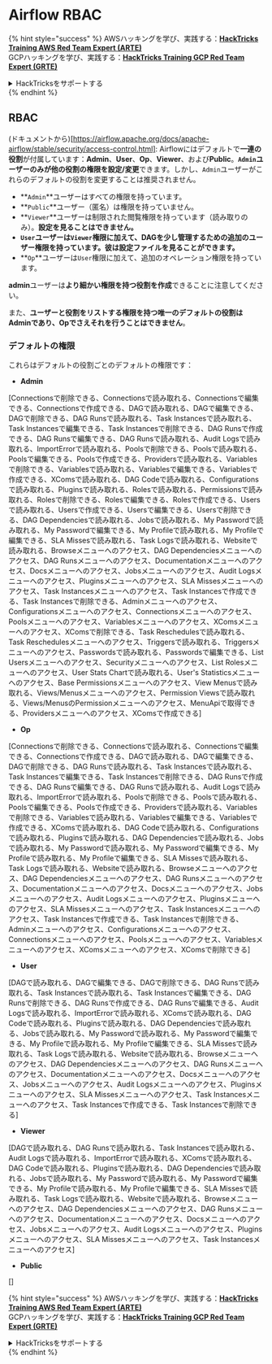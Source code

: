 # Airflow RBAC

{% hint style="success" %}
AWSハッキングを学び、実践する：<img src="../../.gitbook/assets/image (1) (1) (1).png" alt="" data-size="line">[**HackTricks Training AWS Red Team Expert (ARTE)**](https://training.hacktricks.xyz/courses/arte)<img src="../../.gitbook/assets/image (1) (1) (1).png" alt="" data-size="line">\
GCPハッキングを学び、実践する：<img src="../../.gitbook/assets/image (2).png" alt="" data-size="line">[**HackTricks Training GCP Red Team Expert (GRTE)**<img src="../../.gitbook/assets/image (2).png" alt="" data-size="line">](https://training.hacktricks.xyz/courses/grte)

<details>

<summary>HackTricksをサポートする</summary>

* [**サブスクリプションプラン**](https://github.com/sponsors/carlospolop)を確認してください！
* **💬 [**Discordグループ**](https://discord.gg/hRep4RUj7f)または[**Telegramグループ**](https://t.me/peass)に参加するか、**Twitter** 🐦 [**@hacktricks\_live**](https://twitter.com/hacktricks_live)**をフォローしてください。**
* **[**HackTricks**](https://github.com/carlospolop/hacktricks)および[**HackTricks Cloud**](https://github.com/carlospolop/hacktricks-cloud)のGitHubリポジトリにPRを提出してハッキングトリックを共有してください。**

</details>
{% endhint %}

## RBAC

(ドキュメントから)\[https://airflow.apache.org/docs/apache-airflow/stable/security/access-control.html]: Airflowにはデフォルトで**一連の役割**が付属しています：**Admin**、**User**、**Op**、**Viewer**、および**Public**。**`Admin`**ユーザーのみが**他の役割の権限を設定/変更**できます。しかし、`Admin`ユーザーがこれらのデフォルトの役割を変更することは推奨されません。

* **`Admin`**ユーザーはすべての権限を持っています。
* **`Public`**ユーザー（匿名）は権限を持っていません。
* **`Viewer`**ユーザーは制限された閲覧権限を持っています（読み取りのみ）。**設定を見ることはできません。**
* **`User`**ユーザーは`Viewer`権限に加えて、DAGを少し管理するための追加のユーザー権限を持っています。彼は**設定ファイルを見ることができます。**
* **`Op`**ユーザーは`User`権限に加えて、追加のオペレーション権限を持っています。

**admin**ユーザーは**より細かい権限を持つ役割を作成**できることに注意してください。

また、**ユーザーと役割をリストする権限を持つ唯一のデフォルトの役割はAdminであり、Opでさえそれを行うことはできません**。

### デフォルトの権限

これらはデフォルトの役割ごとのデフォルトの権限です：

* **Admin**

\[Connectionsで削除できる、Connectionsで読み取れる、Connectionsで編集できる、Connectionsで作成できる、DAGで読み取れる、DAGで編集できる、DAGで削除できる、DAG Runsで読み取れる、Task Instancesで読み取れる、Task Instancesで編集できる、Task Instancesで削除できる、DAG Runsで作成できる、DAG Runsで編集できる、DAG Runsで読み取れる、Audit Logsで読み取れる、ImportErrorで読み取れる、Poolsで削除できる、Poolsで読み取れる、Poolsで編集できる、Poolsで作成できる、Providersで読み取れる、Variablesで削除できる、Variablesで読み取れる、Variablesで編集できる、Variablesで作成できる、XComsで読み取れる、DAG Codeで読み取れる、Configurationsで読み取れる、Pluginsで読み取れる、Rolesで読み取れる、Permissionsで読み取れる、Rolesで削除できる、Rolesで編集できる、Rolesで作成できる、Usersで読み取れる、Usersで作成できる、Usersで編集できる、Usersで削除できる、DAG Dependenciesで読み取れる、Jobsで読み取れる、My Passwordで読み取れる、My Passwordで編集できる、My Profileで読み取れる、My Profileで編集できる、SLA Missesで読み取れる、Task Logsで読み取れる、Websiteで読み取れる、Browseメニューへのアクセス、DAG Dependenciesメニューへのアクセス、DAG Runsメニューへのアクセス、Documentationメニューへのアクセス、Docsメニューへのアクセス、Jobsメニューへのアクセス、Audit Logsメニューへのアクセス、Pluginsメニューへのアクセス、SLA Missesメニューへのアクセス、Task Instancesメニューへのアクセス、Task Instancesで作成できる、Task Instancesで削除できる、Adminメニューへのアクセス、Configurationsメニューへのアクセス、Connectionsメニューへのアクセス、Poolsメニューへのアクセス、Variablesメニューへのアクセス、XComsメニューへのアクセス、XComsで削除できる、Task Reschedulesで読み取れる、Task Reschedulesメニューへのアクセス、Triggersで読み取れる、Triggersメニューへのアクセス、Passwordsで読み取れる、Passwordsで編集できる、List Usersメニューへのアクセス、Securityメニューへのアクセス、List Rolesメニューへのアクセス、User Stats Chartで読み取れる、User's Statisticsメニューへのアクセス、Base Permissionsメニューへのアクセス、View Menusで読み取れる、Views/Menusメニューへのアクセス、Permission Viewsで読み取れる、Views/MenusのPermissionメニューへのアクセス、MenuApiで取得できる、Providersメニューへのアクセス、XComsで作成できる]

* **Op**

\[Connectionsで削除できる、Connectionsで読み取れる、Connectionsで編集できる、Connectionsで作成できる、DAGで読み取れる、DAGで編集できる、DAGで削除できる、DAG Runsで読み取れる、Task Instancesで読み取れる、Task Instancesで編集できる、Task Instancesで削除できる、DAG Runsで作成できる、DAG Runsで編集できる、DAG Runsで読み取れる、Audit Logsで読み取れる、ImportErrorで読み取れる、Poolsで削除できる、Poolsで読み取れる、Poolsで編集できる、Poolsで作成できる、Providersで読み取れる、Variablesで削除できる、Variablesで読み取れる、Variablesで編集できる、Variablesで作成できる、XComsで読み取れる、DAG Codeで読み取れる、Configurationsで読み取れる、Pluginsで読み取れる、DAG Dependenciesで読み取れる、Jobsで読み取れる、My Passwordで読み取れる、My Passwordで編集できる、My Profileで読み取れる、My Profileで編集できる、SLA Missesで読み取れる、Task Logsで読み取れる、Websiteで読み取れる、Browseメニューへのアクセス、DAG Dependenciesメニューへのアクセス、DAG Runsメニューへのアクセス、Documentationメニューへのアクセス、Docsメニューへのアクセス、Jobsメニューへのアクセス、Audit Logsメニューへのアクセス、Pluginsメニューへのアクセス、SLA Missesメニューへのアクセス、Task Instancesメニューへのアクセス、Task Instancesで作成できる、Task Instancesで削除できる、Adminメニューへのアクセス、Configurationsメニューへのアクセス、Connectionsメニューへのアクセス、Poolsメニューへのアクセス、Variablesメニューへのアクセス、XComsメニューへのアクセス、XComsで削除できる]

* **User**

\[DAGで読み取れる、DAGで編集できる、DAGで削除できる、DAG Runsで読み取れる、Task Instancesで読み取れる、Task Instancesで編集できる、DAG Runsで削除できる、DAG Runsで作成できる、DAG Runsで編集できる、Audit Logsで読み取れる、ImportErrorで読み取れる、XComsで読み取れる、DAG Codeで読み取れる、Pluginsで読み取れる、DAG Dependenciesで読み取れる、Jobsで読み取れる、My Passwordで読み取れる、My Passwordで編集できる、My Profileで読み取れる、My Profileで編集できる、SLA Missesで読み取れる、Task Logsで読み取れる、Websiteで読み取れる、Browseメニューへのアクセス、DAG Dependenciesメニューへのアクセス、DAG Runsメニューへのアクセス、Documentationメニューへのアクセス、Docsメニューへのアクセス、Jobsメニューへのアクセス、Audit Logsメニューへのアクセス、Pluginsメニューへのアクセス、SLA Missesメニューへのアクセス、Task Instancesメニューへのアクセス、Task Instancesで作成できる、Task Instancesで削除できる]

* **Viewer**

\[DAGで読み取れる、DAG Runsで読み取れる、Task Instancesで読み取れる、Audit Logsで読み取れる、ImportErrorで読み取れる、XComsで読み取れる、DAG Codeで読み取れる、Pluginsで読み取れる、DAG Dependenciesで読み取れる、Jobsで読み取れる、My Passwordで読み取れる、My Passwordで編集できる、My Profileで読み取れる、My Profileで編集できる、SLA Missesで読み取れる、Task Logsで読み取れる、Websiteで読み取れる、Browseメニューへのアクセス、DAG Dependenciesメニューへのアクセス、DAG Runsメニューへのアクセス、Documentationメニューへのアクセス、Docsメニューへのアクセス、Jobsメニューへのアクセス、Audit Logsメニューへのアクセス、Pluginsメニューへのアクセス、SLA Missesメニューへのアクセス、Task Instancesメニューへのアクセス]

* **Public**

\[]

{% hint style="success" %}
AWSハッキングを学び、実践する：<img src="../../.gitbook/assets/image (1) (1) (1).png" alt="" data-size="line">[**HackTricks Training AWS Red Team Expert (ARTE)**](https://training.hacktricks.xyz/courses/arte)<img src="../../.gitbook/assets/image (1) (1) (1).png" alt="" data-size="line">\
GCPハッキングを学び、実践する：<img src="../../.gitbook/assets/image (2).png" alt="" data-size="line">[**HackTricks Training GCP Red Team Expert (GRTE)**<img src="../../.gitbook/assets/image (2).png" alt="" data-size="line">](https://training.hacktricks.xyz/courses/grte)

<details>

<summary>HackTricksをサポートする</summary>

* [**サブスクリプションプラン**](https://github.com/sponsors/carlospolop)を確認してください！
* **💬 [**Discordグループ**](https://discord.gg/hRep4RUj7f)または[**Telegramグループ**](https://t.me/peass)に参加するか、**Twitter** 🐦 [**@hacktricks\_live**](https://twitter.com/hacktricks_live)**をフォローしてください。**
* **[**HackTricks**](https://github.com/carlospolop/hacktricks)および[**HackTricks Cloud**](https://github.com/carlospolop/hacktricks-cloud)のGitHubリポジトリにPRを提出してハッキングトリックを共有してください。**

</details>
{% endhint %}
